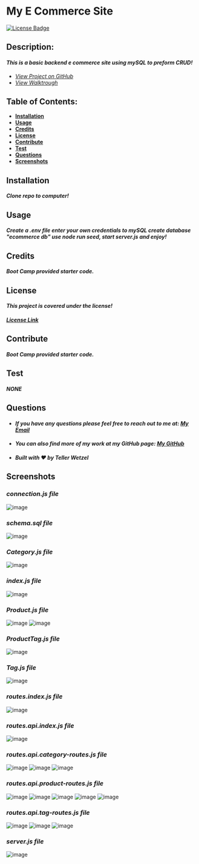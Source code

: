 # My E Commerce Site

[![License Badge](https://img.shields.io/badge/license-ISC-blue.svg)](#license)

## Description:

#### _This is a basic backend e commerce site using mySQL to preform CRUD!_

- _[View Project on GitHub](https://github.com/teller35/my-e-commerce-site)_
- _[View Walktrough](https://drive.google.com/file/d/1TMwjCnWwXzRHhMbniakY1z0EEnuf1G_o/view?usp=sharing)_

## Table of Contents:

- [**Installation**](#installation)
- [**Usage**](#usage)
- [**Credits**](#credits)
- [**License**](#license)
- [**Contribute**](#contribute)
- [**Test**](#test)
- [**Questions**](#questions)
- [**Screenshots**](#screenshots)

## Installation

#### _Clone repo to computer!_

## Usage

#### _Create a .env file enter your own credentials to mySQL create database "ecommerce db" use node run seed, start server.js and enjoy!_

## Credits

#### _Boot Camp provided starter code._

## License

#### _This project is covered under the license!_

#### _[License Link](https://choosealicense.com/licenses/isc)_

## Contribute

#### _Boot Camp provided starter code._

## Test

#### _NONE_

## Questions

- #### _If you have any questions please feel free to reach out to me at: <a href='mailto:tellerwetzel@yahoo.com'></i>My Email</a>_
- #### _You can also find more of my work at my GitHub page: [My GitHub](https://github.com/teller35)_
- #### _Built with ❤️ by Teller Wetzel_

## Screenshots

### _connection.js file_

![image](https://user-images.githubusercontent.com/79383305/121793158-8a9f0e00-cbb9-11eb-8fd9-785f925075c6.png)

### _schema.sql file_

![image](https://user-images.githubusercontent.com/79383305/121793260-9808c800-cbba-11eb-8673-ecd2e6d29a22.png)

### _Category.js file_

![image](https://user-images.githubusercontent.com/79383305/121793287-da320980-cbba-11eb-9c3d-7f633e021ef2.png)

### _index.js file_

![image](https://user-images.githubusercontent.com/79383305/121793290-e61dcb80-cbba-11eb-9d21-dde93bbbba98.png)

### _Product.js file_

![image](https://user-images.githubusercontent.com/79383305/121793295-f635ab00-cbba-11eb-86d3-366244232906.png)
![image](https://user-images.githubusercontent.com/79383305/121793299-fa61c880-cbba-11eb-85b2-9e9bb82fd348.png)

### _ProductTag.js file_

![image](https://user-images.githubusercontent.com/79383305/121793308-08afe480-cbbb-11eb-8651-27c682e506a1.png)

### _Tag.js file_

![image](https://user-images.githubusercontent.com/79383305/121793313-16656a00-cbbb-11eb-9d39-03c6f5f6121d.png)

### _routes.index.js file_

![image](https://user-images.githubusercontent.com/79383305/121793343-6c3a1200-cbbb-11eb-80a7-0e12282a6cc0.png)

### _routes.api.index.js file_

![image](https://user-images.githubusercontent.com/79383305/121793347-76f4a700-cbbb-11eb-8b2b-ba7e2e3dcd03.png)

### _routes.api.category-routes.js file_

![image](https://user-images.githubusercontent.com/79383305/121793353-8542c300-cbbb-11eb-9120-bc631cb77c2a.png)
![image](https://user-images.githubusercontent.com/79383305/121793354-8b38a400-cbbb-11eb-89a7-accbf5617704.png)
![image](https://user-images.githubusercontent.com/79383305/121793356-9095ee80-cbbb-11eb-9fa7-c9b3bd225729.png)

### _routes.api.product-routes.js file_

![image](https://user-images.githubusercontent.com/79383305/121793395-d8b51100-cbbb-11eb-8d4f-1be8d73ad433.png)
![image](https://user-images.githubusercontent.com/79383305/121793398-dd79c500-cbbb-11eb-8441-60fceb3bddd3.png)
![image](https://user-images.githubusercontent.com/79383305/121793403-e36fa600-cbbb-11eb-93ab-d142ec29832a.png)
![image](https://user-images.githubusercontent.com/79383305/121793406-e8345a00-cbbb-11eb-9361-51c5427c02c9.png)
![image](https://user-images.githubusercontent.com/79383305/121793409-ed91a480-cbbb-11eb-9ece-aa243556f0d4.png)

### _routes.api.tag-routes.js file_

![image](https://user-images.githubusercontent.com/79383305/121793384-bae7ac00-cbbb-11eb-95bd-f4355cdc0724.png)
![image](https://user-images.githubusercontent.com/79383305/121793386-c0dd8d00-cbbb-11eb-91b4-83e1565585cd.png)
![image](https://user-images.githubusercontent.com/79383305/121793389-c89d3180-cbbb-11eb-8e0e-212a8008cb1f.png)

### _server.js file_

![image](https://user-images.githubusercontent.com/79383305/121793448-44977980-cbbc-11eb-86d4-f4f547cd998b.png)
